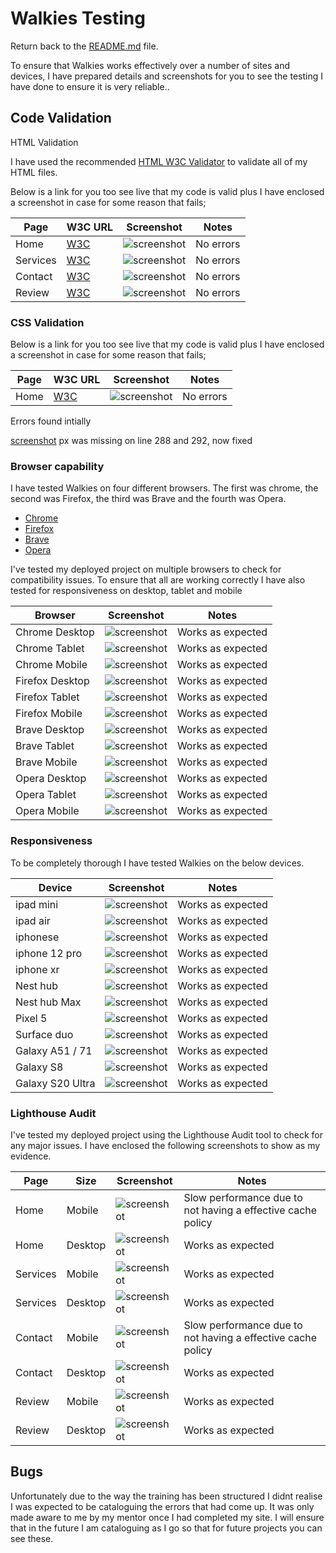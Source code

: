 # Walkies Testing


Return back to the [README.md](README.md) file.


To ensure that Walkies works effectively over a number of sites and devices, I have prepared details and screenshots for you to see the testing I have done to ensure it is very reliable..




## Code Validation




HTML Validation


I have used the recommended [HTML W3C Validator](https://validator.w3.org) to validate all of my HTML files.


Below is a link for you too see live that my code is valid plus I have enclosed a screenshot in case for some reason that fails;




| Page | W3C URL | Screenshot | Notes |
| --- | --- | --- | --- |
| Home | [W3C](https://validator.w3.org/nu/?doc=https%3A%2F%2FPimmz.github.io%2FProject-1%2Findex.html) |![screenshot](documentation/testing/documentation/w3validator-homescreen.jpg)|  No errors |
| Services | [W3C](https://validator.w3.org/nu/?doc=https%3A%2F%2FPimmz.github.io%2FProject-1%2Fservices.html) |![screenshot](documentation/testing/documentation/w3validator-servicesscreen.jpg)| No errors |
| Contact | [W3C](https://validator.w3.org/nu/?doc=https%3A%2F%2FPimmz.github.io%2FProject-1%2Fcontact.html) | ![screenshot](documentation/testing/documentation/w3validator-contactscreen.jpg)| No errors |
| Review | [W3C](https://validator.w3.org/nu/?doc=https%3A%2F%2FPimmz.github.io%2FProject-1%2Freviews.html) | ![screenshot](documentation/testing/documentation/w3validator-reviewscreen.jpg)| No errors |



### CSS Validation


Below is a link for you too see live that my code is valid plus I have enclosed a screenshot in case for some reason that fails;


| Page | W3C URL | Screenshot | Notes |
| --- | --- | --- | --- |
| Home | [W3C](https://jigsaw.w3.org/css-validator/validator?uri=https%3A%2F%2FPimmz.github.io%2FProject-1)| ![screenshot](documentation/testing/documentation/css-validation.jpg)| No errors |


Errors found intially

[screenshot](documentation/testing/documentation/css-error.jpg) px was missing on line 288 and 292, now fixed






### Browser capability


I have tested Walkies on four different browsers. The first was chrome, the second was Firefox, the third was Brave and the fourth was Opera. 

- [Chrome](https://www.google.com/chrome)
- [Firefox](https://www.mozilla.org/firefox)
- [Brave](https://brave.com/download) 
- [Opera](https://www.opera.com/download) 


I've tested my deployed project on multiple browsers to check for compatibility issues. To ensure that all are working correctly I have also tested for responsiveness on desktop, tablet and mobile


| Browser | Screenshot | Notes |
| --- | --- | --- |
| Chrome Desktop| ![screenshot](documentation/testing/documentation/chrome-desktop.jpg) | Works as expected |
| Chrome Tablet| ![screenshot](documentation/testing/documentation/chrome-tablet.jpg) | Works as expected |
| Chrome Mobile| ![screenshot](documentation/testing/documentation/chrome-mobile.jpg) | Works as expected |
| Firefox Desktop| ![screenshot](documentation/testing/documentation/firefox-desktop.jpg) | Works as expected |
| Firefox Tablet| ![screenshot](documentation/testing/documentation/firefox-tablet.jpg) | Works as expected |
| Firefox Mobile| ![screenshot](documentation/testing/documentation/firefox-mobile.jpg) | Works as expected |
| Brave Desktop| ![screenshot](documentation/testing/documentation/brave-desktop.jpg) | Works as expected |
| Brave Tablet| ![screenshot](documentation/testing/documentation/brave-tablet.jpg) | Works as expected |
| Brave Mobile|![screenshot](documentation/testing/documentation/brave-mobile.jpg) | Works as expected |
| Opera Desktop| ![screenshot](documentation/testing/documentation/opera-desktop.jpg) | Works as expected |
| Opera Tablet| ![screenshot](documentation/testing/documentation/opera-tablet.jpg) | Works as expected |
| Opera Mobile| ![screenshot](documentation/testing/documentation/chrome-mobile.jpg) | Works as expected |




### Responsiveness

To be completely thorough I have tested Walkies on the below devices.

| Device | Screenshot | Notes |
| --- | --- | --- |
| ipad mini | ![screenshot](documentation/testing/documentation/ipadmini.jpg) | Works as expected |
| ipad air | ![screenshot](documentation/testing/documentation/ipadair.jpg) | Works as expected |
| iphonese | ![screenshot](documentation/testing/documentation/iphonese.jpg) | Works as expected |
| iphone 12 pro | ![screenshot](documentation/testing/documentation/iphone12pro.jpg) | Works as expected |
| iphone xr | ![screenshot](documentation/testing/documentation/iphonexr.jpg) | Works as expected |
| Nest hub| ![screenshot](documentation/testing/documentation/nesthub.jpg) | Works as expected |
| Nest hub Max| ![screenshot](documentation/testing/documentation/nesthubmax.jpg) | Works as expected |
| Pixel 5 | ![screenshot](documentation/testing/documentation/pixel5.jpg) | Works as expected |
| Surface duo | ![screenshot](documentation/testing/documentation/surfaceduo.jpg) | Works as expected |
| Galaxy A51 / 71 | ![screenshot](documentation/testing/documentation/galaxya51-71.jpg) | Works as expected |
| Galaxy S8 | ![screenshot](documentation/testing/documentation/galaxys8.jpg) | Works as expected |
| Galaxy S20 Ultra | ![screenshot](documentation/testing/documentation/galaxys20ultra.jpg) | Works as expected |



### Lighthouse Audit


I've tested my deployed project using the Lighthouse Audit tool to check for any major issues. I have enclosed the following screenshots to show as my evidence.


| Page | Size | Screenshot | Notes |
| --- | --- | --- | --- |
| Home | Mobile | ![screenshot](documentation/testing/documentation/lighthouse-home-mobile.jpg) | Slow performance due to not having a effective cache policy |
| Home | Desktop | ![screenshot](documentation/testing/documentation/lighthouse-home-desktop.jpg) | Works as expected |
| Services | Mobile | ![screenshot](documentation/testing/documentation/lighthouse-services-mobile.jpg) | Works as expected  |
| Services | Desktop | ![screenshot](documentation/testing/documentation/lighthouse-services-desktop.jpg) | Works as expected |
| Contact | Mobile | ![screenshot](documentation/testing/documentation/lighthouse-contact-mobile.jpg) | Slow performance due to not having a effective cache policy |
| Contact | Desktop | ![screenshot](documentation/testing/documentation/lighthouse-contact-desktop.jpg) | Works as expected|
| Review | Mobile | ![screenshot](documentation/testing/documentation/lighthouse-review-mobile.jpg) | Works as expected |
| Review | Desktop | ![screenshot](documentation/testing/documentation/lighthouse-review-desktop.jpg) | Works as expected |



## Bugs

Unfortunately due to the way the training has been structured I didnt realise I was expected to be cataloguing the errors that had come up. It was only made aware to me by my mentor once I had completed my site. I will ensure that in the future I am cataloguing as I go so that for future projects you can see these.




